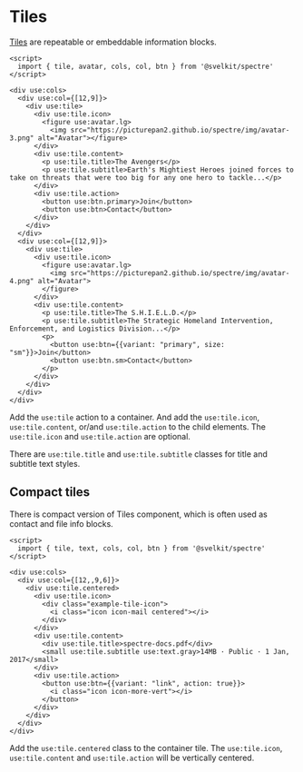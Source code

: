 # Tiles

[Tiles](https://picturepan2.github.io/spectre/components/tiles.html) are repeatable or embeddable information blocks.

```example
<script>
  import { tile, avatar, cols, col, btn } from '@svelkit/spectre'
</script>

<div use:cols>
  <div use:col={[12,9]}>
    <div use:tile>
      <div use:tile.icon>
        <figure use:avatar.lg>
          <img src="https://picturepan2.github.io/spectre/img/avatar-3.png" alt="Avatar"></figure>
      </div>
      <div use:tile.content>
        <p use:tile.title>The Avengers</p>
        <p use:tile.subtitle>Earth's Mightiest Heroes joined forces to take on threats that were too big for any one hero to tackle...</p>
      </div>
      <div use:tile.action>
        <button use:btn.primary>Join</button>
        <button use:btn>Contact</button>
      </div>
    </div>
  </div>
  <div use:col={[12,9]}>
    <div use:tile>
      <div use:tile.icon>
        <figure use:avatar.lg>
          <img src="https://picturepan2.github.io/spectre/img/avatar-4.png" alt="Avatar">
        </figure>
      </div>
      <div use:tile.content>
        <p use:tile.title>The S.H.I.E.L.D.</p>
        <p use:tile.subtitle>The Strategic Homeland Intervention, Enforcement, and Logistics Division...</p>
        <p>
          <button use:btn={{variant: "primary", size: "sm"}}>Join</button>
          <button use:btn.sm>Contact</button>
        </p>
      </div>
    </div>
  </div>
</div>
```

Add the `use:tile` action to a container. And add the `use:tile.icon`, `use:tile.content`, or/and `use:tile.action` to the child elements. The `use:tile.icon` and `use:tile.action` are optional.

There are `use:tile.title` and `use:tile.subtitle` classes for title and subtitle text styles.

## Compact tiles

There is compact version of Tiles component, which is often used as contact and file info blocks.

```example
<script>
  import { tile, text, cols, col, btn } from '@svelkit/spectre'
</script>

<div use:cols>
  <div use:col={[12,,9,6]}>
    <div use:tile.centered>
      <div use:tile.icon>
        <div class="example-tile-icon">
          <i class="icon icon-mail centered"></i>
        </div>
      </div>
      <div use:tile.content>
        <div use:tile.title>spectre-docs.pdf</div>
        <small use:tile.subtitle use:text.gray>14MB · Public · 1 Jan, 2017</small>
      </div>
      <div use:tile.action>
        <button use:btn={{variant: "link", action: true}}>
          <i class="icon icon-more-vert"></i>
        </button>
      </div>
    </div>
  </div>
</div>
```

Add the `use:tile.centered` class to the container tile. The `use:tile.icon`, `use:tile.content` and `use:tile.action` will be vertically centered.
